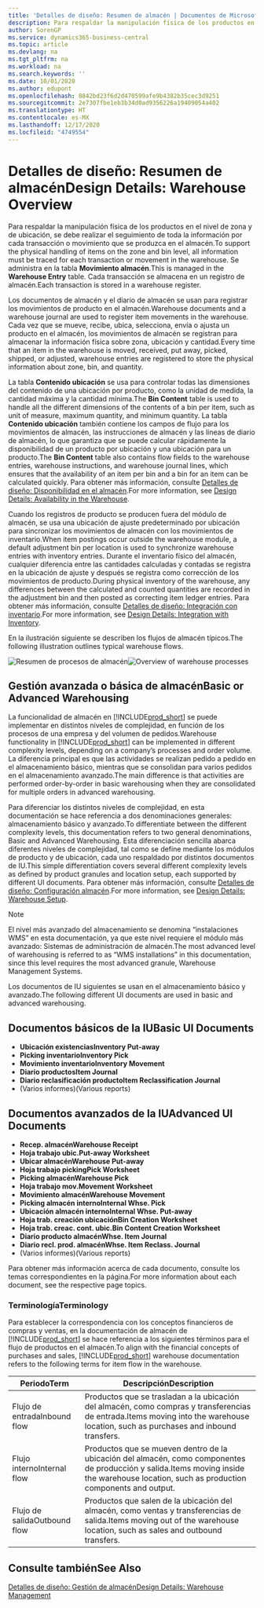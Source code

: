 ```yaml
---
title: 'Detalles de diseño: Resumen de almacén | Documentos de Microsoft'
description: Para respaldar la manipulación física de los productos en el nivel de zona y de ubicación, se debe realizar el seguimiento de toda la información por cada transacción o movimiento que se produzca en el almacén. Se administra en la tabla **Movimiento almacén**. Cada transacción se almacena en un registro de almacén.
author: SorenGP
ms.service: dynamics365-business-central
ms.topic: article
ms.devlang: na
ms.tgt_pltfrm: na
ms.workload: na
ms.search.keywords: ''
ms.date: 10/01/2020
ms.author: edupont
ms.openlocfilehash: 8842bd23f6d2d470599afe9b4382b35cec3d9251
ms.sourcegitcommit: 2e7307fbe1eb3b34d0ad9356226a19409054a402
ms.translationtype: HT
ms.contentlocale: es-MX
ms.lasthandoff: 12/17/2020
ms.locfileid: "4749554"
---
```

# <a name="design-details-warehouse-overview"></a><span data-ttu-id="2b8fc-105">Detalles de diseño: Resumen de almacén</span><span class="sxs-lookup"><span data-stu-id="2b8fc-105">Design Details: Warehouse Overview</span></span>
<span data-ttu-id="2b8fc-106">Para respaldar la manipulación física de los productos en el nivel de zona y de ubicación, se debe realizar el seguimiento de toda la información por cada transacción o movimiento que se produzca en el almacén.</span><span class="sxs-lookup"><span data-stu-id="2b8fc-106">To support the physical handling of items on the zone and bin level, all information must be traced for each transaction or movement in the warehouse.</span></span> <span data-ttu-id="2b8fc-107">Se administra en la tabla **Movimiento almacén**.</span><span class="sxs-lookup"><span data-stu-id="2b8fc-107">This is managed in the **Warehouse Entry** table.</span></span> <span data-ttu-id="2b8fc-108">Cada transacción se almacena en un registro de almacén.</span><span class="sxs-lookup"><span data-stu-id="2b8fc-108">Each transaction is stored in a warehouse register.</span></span>  

<span data-ttu-id="2b8fc-109">Los documentos de almacén y el diario de almacén se usan para registrar los movimientos de producto en el almacén.</span><span class="sxs-lookup"><span data-stu-id="2b8fc-109">Warehouse documents and a warehouse journal are used to register item movements in the warehouse.</span></span> <span data-ttu-id="2b8fc-110">Cada vez que se mueve, recibe, ubica, selecciona, envía o ajusta un producto en el almacén, los movimientos de almacén se registran para almacenar la información física sobre zona, ubicación y cantidad.</span><span class="sxs-lookup"><span data-stu-id="2b8fc-110">Every time that an item in the warehouse is moved, received, put away, picked, shipped, or adjusted, warehouse entries are registered to store the physical information about zone, bin, and quantity.</span></span>

<span data-ttu-id="2b8fc-111">La tabla **Contenido ubicación** se usa para controlar todas las dimensiones del contenido de una ubicación por producto, como la unidad de medida, la cantidad máxima y la cantidad mínima.</span><span class="sxs-lookup"><span data-stu-id="2b8fc-111">The **Bin Content** table is used to handle all the different dimensions of the contents of a bin per item, such as unit of measure, maximum quantity, and minimum quantity.</span></span> <span data-ttu-id="2b8fc-112">La tabla **Contenido ubicación** también contiene los campos de flujo para los movimientos de almacén, las instrucciones de almacén y las líneas de diario de almacén, lo que garantiza que se puede calcular rápidamente la disponibilidad de un producto por ubicación y una ubicación para un producto.</span><span class="sxs-lookup"><span data-stu-id="2b8fc-112">The **Bin Content** table also contains flow fields to the warehouse entries, warehouse instructions, and warehouse journal lines, which ensures that the availability of an item per bin and a bin for an item can be calculated quickly.</span></span> <span data-ttu-id="2b8fc-113">Para obtener más información, consulte [Detalles de diseño: Disponibilidad en el almacén](design-details-availability-in-the-warehouse.md).</span><span class="sxs-lookup"><span data-stu-id="2b8fc-113">For more information, see [Design Details: Availability in the Warehouse](design-details-availability-in-the-warehouse.md).</span></span>  

<span data-ttu-id="2b8fc-114">Cuando los registros de producto se producen fuera del módulo de almacén, se usa una ubicación de ajuste predeterminado por ubicación para sincronizar los movimientos de almacén con los movimientos de inventario.</span><span class="sxs-lookup"><span data-stu-id="2b8fc-114">When item postings occur outside the warehouse module, a default adjustment bin per location is used to synchronize warehouse entries with inventory entries.</span></span> <span data-ttu-id="2b8fc-115">Durante el inventario físico del almacén, cualquier diferencia entre las cantidades calculadas y contadas se registra en la ubicación de ajuste y después se registra como corrección de los movimientos de producto.</span><span class="sxs-lookup"><span data-stu-id="2b8fc-115">During physical inventory of the warehouse, any differences between the calculated and counted quantities are recorded in the adjustment bin and then posted as correcting item ledger entries.</span></span> <span data-ttu-id="2b8fc-116">Para obtener más información, consulte [Detalles de diseño: Integración con inventario](design-details-integration-with-inventory.md).</span><span class="sxs-lookup"><span data-stu-id="2b8fc-116">For more information, see [Design Details: Integration with Inventory](design-details-integration-with-inventory.md).</span></span>  

<span data-ttu-id="2b8fc-117">En la ilustración siguiente se describen los flujos de almacén típicos.</span><span class="sxs-lookup"><span data-stu-id="2b8fc-117">The following illustration outlines typical warehouse flows.</span></span>  

<span data-ttu-id="2b8fc-118">![Resumen de procesos de almacén](media/design_details_warehouse_management_overview.png "Resumen de procesos de almacén")</span><span class="sxs-lookup"><span data-stu-id="2b8fc-118">![Overview of warehouse processes](media/design_details_warehouse_management_overview.png "Overview of warehouse processes")</span></span>  

## <a name="basic-or-advanced-warehousing"></a><span data-ttu-id="2b8fc-119">Gestión avanzada o básica de almacén</span><span class="sxs-lookup"><span data-stu-id="2b8fc-119">Basic or Advanced Warehousing</span></span>  
<span data-ttu-id="2b8fc-120">La funcionalidad de almacén en [!INCLUDE[prod_short](includes/prod_short.md)] se puede implementar en distintos niveles de complejidad, en función de los procesos de una empresa y del volumen de pedidos.</span><span class="sxs-lookup"><span data-stu-id="2b8fc-120">Warehouse functionality in [!INCLUDE[prod_short](includes/prod_short.md)] can be implemented in different complexity levels, depending on a company’s processes and order volume.</span></span> <span data-ttu-id="2b8fc-121">La diferencia principal es que las actividades se realizan pedido a pedido en el almacenamiento básico, mientras que se consolidan para varios pedidos en el almacenamiento avanzado.</span><span class="sxs-lookup"><span data-stu-id="2b8fc-121">The main difference is that activities are performed order-by-order in basic warehousing when they are consolidated for multiple orders in advanced warehousing.</span></span>  

 <span data-ttu-id="2b8fc-122">Para diferenciar los distintos niveles de complejidad, en esta documentación se hace referencia a dos denominaciones generales: almacenamiento básico y avanzado.</span><span class="sxs-lookup"><span data-stu-id="2b8fc-122">To differentiate between the different complexity levels, this documentation refers to two general denominations, Basic and Advanced Warehousing.</span></span> <span data-ttu-id="2b8fc-123">Esta diferenciación sencilla abarca diferentes niveles de complejidad, tal como se define mediante los módulos de producto y de ubicación, cada uno respaldado por distintos documentos de IU.</span><span class="sxs-lookup"><span data-stu-id="2b8fc-123">This simple differentiation covers several different complexity levels as defined by product granules and location setup, each supported by different UI documents.</span></span> <span data-ttu-id="2b8fc-124">Para obtener más información, consulte [Detalles de diseño: Configuración almacén](design-details-warehouse-setup.md).</span><span class="sxs-lookup"><span data-stu-id="2b8fc-124">For more information, see [Design Details: Warehouse Setup](design-details-warehouse-setup.md).</span></span>  

> [!NOTE]  
>  <span data-ttu-id="2b8fc-125">El nivel más avanzado del almacenamiento se denomina “instalaciones WMS” en esta documentación, ya que este nivel requiere el módulo más avanzado: Sistemas de administración de almacén.</span><span class="sxs-lookup"><span data-stu-id="2b8fc-125">The most advanced level of warehousing is referred to as “WMS installations” in this documentation, since this level requires the most advanced granule, Warehouse Management Systems.</span></span>  

 <span data-ttu-id="2b8fc-126">Los documentos de IU siguientes se usan en el almacenamiento básico y avanzado.</span><span class="sxs-lookup"><span data-stu-id="2b8fc-126">The following different UI documents are used in basic and advanced warehousing.</span></span>  

## <a name="basic-ui-documents"></a><span data-ttu-id="2b8fc-127">Documentos básicos de la IU</span><span class="sxs-lookup"><span data-stu-id="2b8fc-127">Basic UI Documents</span></span>  

-   <span data-ttu-id="2b8fc-128">**Ubicación existencias**</span><span class="sxs-lookup"><span data-stu-id="2b8fc-128">**Inventory Put-away**</span></span>  
-   <span data-ttu-id="2b8fc-129">**Picking inventario**</span><span class="sxs-lookup"><span data-stu-id="2b8fc-129">**Inventory Pick**</span></span>  
-   <span data-ttu-id="2b8fc-130">**Movimiento inventario**</span><span class="sxs-lookup"><span data-stu-id="2b8fc-130">**Inventory Movement**</span></span>  
-   <span data-ttu-id="2b8fc-131">**Diario productos**</span><span class="sxs-lookup"><span data-stu-id="2b8fc-131">**Item Journal**</span></span>  
-   <span data-ttu-id="2b8fc-132">**Diario reclasificación producto**</span><span class="sxs-lookup"><span data-stu-id="2b8fc-132">**Item Reclassification Journal**</span></span>  
-   <span data-ttu-id="2b8fc-133">(Varios informes)</span><span class="sxs-lookup"><span data-stu-id="2b8fc-133">(Various reports)</span></span>  

## <a name="advanced-ui-documents"></a><span data-ttu-id="2b8fc-134">Documentos avanzados de la IU</span><span class="sxs-lookup"><span data-stu-id="2b8fc-134">Advanced UI Documents</span></span>  

-   <span data-ttu-id="2b8fc-135">**Recep. almacén**</span><span class="sxs-lookup"><span data-stu-id="2b8fc-135">**Warehouse Receipt**</span></span>  
-   <span data-ttu-id="2b8fc-136">**Hoja trabajo ubic.**</span><span class="sxs-lookup"><span data-stu-id="2b8fc-136">**Put-away Worksheet**</span></span>  
-   <span data-ttu-id="2b8fc-137">**Ubicar almacén**</span><span class="sxs-lookup"><span data-stu-id="2b8fc-137">**Warehouse Put-away**</span></span>  
-   <span data-ttu-id="2b8fc-138">**Hoja trabajo picking**</span><span class="sxs-lookup"><span data-stu-id="2b8fc-138">**Pick Worksheet**</span></span>  
-   <span data-ttu-id="2b8fc-139">**Picking almacén**</span><span class="sxs-lookup"><span data-stu-id="2b8fc-139">**Warehouse Pick**</span></span>  
-   <span data-ttu-id="2b8fc-140">**Hoja trabajo mov.**</span><span class="sxs-lookup"><span data-stu-id="2b8fc-140">**Movement Worksheet**</span></span>  
-   <span data-ttu-id="2b8fc-141">**Movimiento almacén**</span><span class="sxs-lookup"><span data-stu-id="2b8fc-141">**Warehouse Movement**</span></span>  
-   <span data-ttu-id="2b8fc-142">**Picking almacén interno**</span><span class="sxs-lookup"><span data-stu-id="2b8fc-142">**Internal Whse. Pick**</span></span>  
-   <span data-ttu-id="2b8fc-143">**Ubicación almacén interno**</span><span class="sxs-lookup"><span data-stu-id="2b8fc-143">**Internal Whse. Put-away**</span></span>  
-   <span data-ttu-id="2b8fc-144">**Hoja trab. creación ubicación**</span><span class="sxs-lookup"><span data-stu-id="2b8fc-144">**Bin Creation Worksheet**</span></span>  
-   <span data-ttu-id="2b8fc-145">**Hoja trab. creac. cont. ubic.**</span><span class="sxs-lookup"><span data-stu-id="2b8fc-145">**Bin Content Creation Worksheet**</span></span>  
-   <span data-ttu-id="2b8fc-146">**Diario producto almacén**</span><span class="sxs-lookup"><span data-stu-id="2b8fc-146">**Whse. Item Journal**</span></span>  
-   <span data-ttu-id="2b8fc-147">**Diario recl. prod. almacén**</span><span class="sxs-lookup"><span data-stu-id="2b8fc-147">**Whse. Item Reclass. Journal**</span></span>  
-   <span data-ttu-id="2b8fc-148">(Varios informes)</span><span class="sxs-lookup"><span data-stu-id="2b8fc-148">(Various reports)</span></span>  

<span data-ttu-id="2b8fc-149">Para obtener más información acerca de cada documento, consulte los temas correspondientes en la página.</span><span class="sxs-lookup"><span data-stu-id="2b8fc-149">For more information about each document, see the respective page topics.</span></span>  

### <a name="terminology"></a><span data-ttu-id="2b8fc-150">Terminología</span><span class="sxs-lookup"><span data-stu-id="2b8fc-150">Terminology</span></span>  
<span data-ttu-id="2b8fc-151">Para establecer la correspondencia con los conceptos financieros de compras y ventas, en la documentación de almacén de [!INCLUDE[prod_short](includes/prod_short.md)] se hace referencia a los siguientes términos para el flujo de productos en el almacén.</span><span class="sxs-lookup"><span data-stu-id="2b8fc-151">To align with the financial concepts of purchases and sales, [!INCLUDE[prod_short](includes/prod_short.md)] warehouse documentation refers to the following terms for item flow in the warehouse.</span></span>  

|<span data-ttu-id="2b8fc-152">Periodo</span><span class="sxs-lookup"><span data-stu-id="2b8fc-152">Term</span></span>|<span data-ttu-id="2b8fc-153">Descripción</span><span class="sxs-lookup"><span data-stu-id="2b8fc-153">Description</span></span>|  
|----------|---------------------------------------|  
|<span data-ttu-id="2b8fc-154">Flujo de entrada</span><span class="sxs-lookup"><span data-stu-id="2b8fc-154">Inbound flow</span></span>|<span data-ttu-id="2b8fc-155">Productos que se trasladan a la ubicación del almacén, como compras y transferencias de entrada.</span><span class="sxs-lookup"><span data-stu-id="2b8fc-155">Items moving into the warehouse location, such as purchases and inbound transfers.</span></span>|  
|<span data-ttu-id="2b8fc-156">Flujo interno</span><span class="sxs-lookup"><span data-stu-id="2b8fc-156">Internal flow</span></span>|<span data-ttu-id="2b8fc-157">Productos que se mueven dentro de la ubicación del almacén, como componentes de producción y salida.</span><span class="sxs-lookup"><span data-stu-id="2b8fc-157">Items moving inside the warehouse location, such as production components and output.</span></span>|  
|<span data-ttu-id="2b8fc-158">Flujo de salida</span><span class="sxs-lookup"><span data-stu-id="2b8fc-158">Outbound flow</span></span>|<span data-ttu-id="2b8fc-159">Productos que salen de la ubicación del almacén, como ventas y transferencias de salida.</span><span class="sxs-lookup"><span data-stu-id="2b8fc-159">Items moving out of the warehouse location, such as sales and outbound transfers.</span></span>|  

## <a name="see-also"></a><span data-ttu-id="2b8fc-160">Consulte también</span><span class="sxs-lookup"><span data-stu-id="2b8fc-160">See Also</span></span>  
 [<span data-ttu-id="2b8fc-161">Detalles de diseño: Gestión de almacén</span><span class="sxs-lookup"><span data-stu-id="2b8fc-161">Design Details: Warehouse Management</span></span>](design-details-warehouse-management.md)
